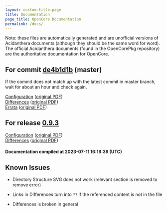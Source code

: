 ```yaml
---
layout: custom-title-page
title: Documentation
page_title: OpenCore Documentation
permalink: /docs/
---
```

Note: these files are automatically generated and are unofficial versions of Acidanthera documents (although they should be the same word for word). The official Acidanthera documents (found in the OpenCorePkg repository) are the authoritative documentation for OpenCore.

## For commit [de4b1d1b](https://github.com/acidanthera/OpenCorePkg/tree/de4b1d1b2b621c18da3eb617e8def4bf3a9cdea1) (master)

If the commit does not match up with the latest commit in master branch, wait for about an hour and check again.

[Configuration](latest/Configuration.html) ([original PDF](https://github.com/acidanthera/OpenCorePkg/blob/de4b1d1b2b621c18da3eb617e8def4bf3a9cdea1/Docs/Configuration.pdf))
<br>
[Differences](latest/Differences.html) ([original PDF](https://github.com/acidanthera/OpenCorePkg/blob/de4b1d1b2b621c18da3eb617e8def4bf3a9cdea1/Docs/Differences/Differences.pdf))
<br>
[Errata](latest/Errata.html) ([original PDF](https://github.com/acidanthera/OpenCorePkg/blob/de4b1d1b2b621c18da3eb617e8def4bf3a9cdea1/Docs/Errata/Errata.pdf))

## For release [0.9.3](https://github.com/acidanthera/OpenCorePkg/tree/0.9.3)

[Configuration](release/Configuration.html) ([original PDF](https://github.com/acidanthera/OpenCorePkg/blob/0.9.3/Docs/Configuration.pdf))
<br>
[Differences](release/Differences.html) ([original PDF](https://github.com/acidanthera/OpenCorePkg/blob/0.9.3/Docs/Differences/Differences.pdf))

#### Documentation compiled at 2023-07-11 16:19:39 (UTC)

## Known Issues

* Directory Structure SVG does not work (relevant section is removed to remove error)

* Links in Differences turn into `??` if the referenced content is not in the file

* Differences is broken in general
